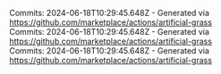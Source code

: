 Commits: 2024-06-18T10:29:45.648Z - Generated via https://github.com/marketplace/actions/artificial-grass
<br>
Commits: 2024-06-18T10:29:45.648Z - Generated via https://github.com/marketplace/actions/artificial-grass
<br>
Commits: 2024-06-18T10:29:45.648Z - Generated via https://github.com/marketplace/actions/artificial-grass
<br>
